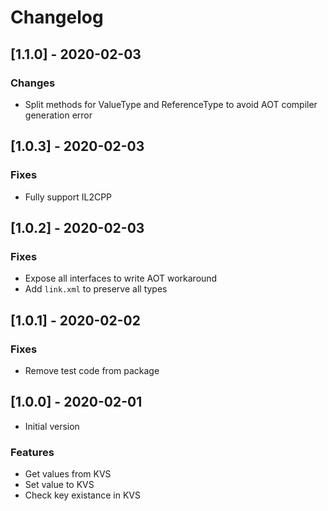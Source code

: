 # Changelog

## [1.1.0] - 2020-02-03

### Changes

* Split methods for ValueType and ReferenceType to avoid AOT compiler generation error

## [1.0.3] - 2020-02-03

### Fixes

* Fully support IL2CPP

## [1.0.2] - 2020-02-03

### Fixes

* Expose all interfaces to write AOT workaround
* Add `link.xml` to preserve all types

## [1.0.1] - 2020-02-02

### Fixes

* Remove test code from package

## [1.0.0] - 2020-02-01

* Initial version

### Features

* Get values from KVS
* Set value to KVS
* Check key existance in KVS
